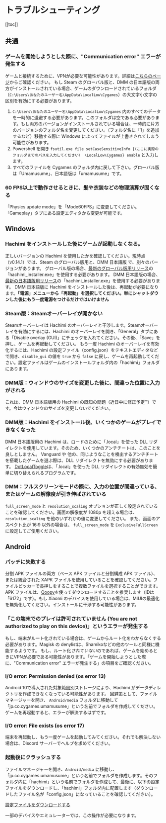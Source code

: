# トラブルシューティング
[[toc]]

## 共通

### ゲームを開始しようとした際に、"Communication error" エラーが発生する

ゲームと接続するために、VPNが必要な可能性があります。詳細は[こちらのページ](https://gametora.com/umamusume/playing-on-dmm)からご確認ください。
もし Steam のグローバル版と、DMM の日本語版の両方がインストールされている場合、ゲームのダウンロードされているフォルダ（`C:\Users\あなたのユーザー名\AppData\LocalLow\Cygames`）の大文字小文字の区別を有効にする必要があります。
1. `C:\Users\あなたのユーザー名\AppData\LocalLow\Cygames` 内のすべてのデータを一時的に退避する必要があります。このフォルダは空である必要があります。もし両方のバージョンがインストールされている場合は、一時的に片方のバージョンのフォルダ名を変更してください。（フォルダ名に「1」を追加するなど）移動する際に Windows によってファイルが上書きされてしまう可能性があります。
2. Powershell を開き `fsutil.exe file setCaseSensitiveInfo {（ここに実際のフォルダまでのパスを入力してください） \LocalLow\Cygames} enable` と入力します。
3. すべてのファイルを Cygames のフォルダ内に戻して下さい。グローバル版は「Umamusume」、日本語版は「umamusume」です。

### 60 FPS以上で動作させるときに、髪や衣装などの物理演算が固くなる

「Physics update mode」を「Mode60FPS」に変更してください。「Gameplay」タブにある設定エディタから変更が可能です。

## Windows

### Hachimi をインストールした後にゲームが起動しなくなる。

正しいバージョンの Hachimi を使用したかを確認してください。現時点（v0.14.1）では、Steam のグローバル版用と、DMM 日本語版 で、別々のバージョンがあります。
グローバル版の場合、[最新のグローバル版用リリース](https://github.com/Hachimi-Hachimi/Hachimi-Unity2020/releases/latest)の「hachimi_installer.exe」を使用する必要があります。
DMM 日本語版の場合、[最新の日本語版用リリース](https://github.com/Hachimi-Hachimi/Hachimi/releases/latest)の「hachimi_installer.exe」を使用する必要があります。
DMM 日本語版に Hachimi をインストールした後は、再起動が必要になります。**「電源」メニューから「再起動」を選択してください。単にシャットダウンした後にもう一度電源をつけるだけではいけません**

### Steam版：Steamオーバーレイが開かない

Steamオーバーレイは Hachimi のオーバーレイと干渉します。Steamオーバーレイを有効にするには、Hachimi のオーバーレイを開き、「General」タブにある「Disable overlay (GUI)」にチェックを入れてください。その後、「Save」を押し、ゲームを再起動してください。
もう一度 Hachimi のオーバーレイを有効化するには、Hachimi の設定ファイル（config.json）をテキストエディタなどで開き、`disable_gui` の値を `true` から `false` に戻し、ゲームを再起動してください。設定ファイルはゲームのインストールフォルダ内の「hachimi」フォルダにあります。

### DMM版：ウィンドウのサイズを変更した後に、間違った位置に入力がされる

これは、DMM 日本語版用の Hachimi の既知の問題（近日中に修正予定™）です。今はウィンドウのサイズを変更しないでください。

### DMM版：Hachimi をインストール後、いくつかのゲームがプレイできなくなった

DMM 日本語版用の Hachimi は、ロードのために「.local」を使った DLL リダイレクトを使用しています。そのため、いくつかのアンチチートは、このことを良しとしません。
Vanguard や 他の、同じようなことを検出するアンチチートを搭載したゲームを遊ぶ際は、DLL リダイレクトを無効にする必要があります。
[DotLocalToggle](https://github.com/LeadRDRK/DotLocalToggle/releases/)は、「.local」を使った DLL リダイレクトの有効無効を簡単に切り替えられるプログラムです。

### DMM：フルスクリーンモードの際に、入力の位置が間違っている、またはゲームの解像度が引き伸ばされている

`full_screen_mode` と `resolution_scaling` オプションが正しく設定されていることを確認してください。画面の解像度が 1080p を超える場合は、 `resolution_scaling` を他のいずれかの値に変更してください。
また、画面のアスペクト比が 16:9 以外の場合は、 `full_screen_mode` を `ExclusiveFullScreen` に設定してご使用ください。

## Android

### パッチに失敗する

分割 APK ファイルの両方（ベース APK ファイルと分割構成 APK ファイル）、または統合された XAPK ファイルを使用していることを確認してください。ファイルピッカーで長押しをすることで複数ファイルを選択することができます。
APK ファイルは、[Qoopy](https://qoopy.leadrdrk.com/)を使ってダウンロードすることを推奨します（IDは「6172」です）。もし Xiaomi のデバイスを使用している場合は、MIUIの最適化を無効化してください。インストールに干渉する可能性があります。

### 「この端末でのプレイは許可されていません (You are not authorized to play on this device)」というエラーが発生する

もし、端末がルート化されている場合は、ゲームからルート化をわからなくする必要があります。Magisk の denylistは、Shamikoなどの他のツールと同様に機能するようです。
もし、ルート化*されていない*のであれば、ゲームを始めるときにVPNが必要である可能性があります。「ゲームを開始しようとした際に、"Communication error" エラーが発生する」の項目をご確認ください。

### I/O error: Permission denied (os error 13)

Android 10で導入された対象範囲別ストレージにより、Hachimi がデータディレクトリを作成できなくなっている可能性があります。
回避策として、ファイルマネージャーを開き、 `Android/media` フォルダに移動して「jp.co.cygames.umamusume」という名前でフォルダを作成してください。ゲームを再起動すると、エラーが解決するはずです。

### I/O error: File exists (os error 17)

端末を再起動し、もう一度ゲームを起動してみてください。それでも解決しない場合は、Discord サーバーでヘルプを求めてください。

### 起動後にクラッシュする

ファイルマネージャーを開き、`Android/media` に移動し、「jp.co.cygames.umamusume」という名前でフォルダを作成します。そのフォルダ内に「hachimi」という名前でフォルダを作成して、最後に、以下の設定ファイルをダウンロードし、「hachimi」フォルダ内に配置します（ダウンロードしたファイル名が「config.json」になっていることを確認してください）。

[設定ファイルをダウンロードする](https://files.leadrdrk.com/hachimi/android-compat/config.json)

一部のデバイスやエミュレーターでは、この操作が必要になります。